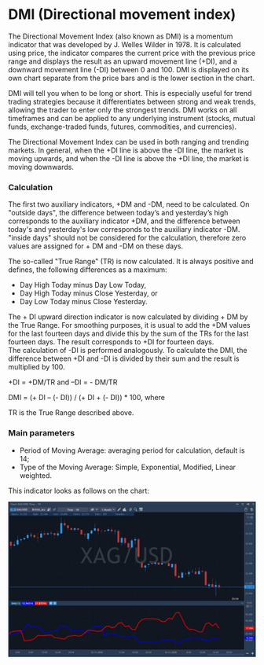# DMI \(Directional movement index\)

The Directional Movement Index \(also known as DMI\) is a momentum indicator that was developed by J. Welles Wilder in 1978. It is calculated using price, the indicator compares the current price with the previous price range and displays the result as an upward movement line \(+DI\), and a downward movement line \(-DI\) between 0 and 100. DMI is displayed on its own chart separate from the price bars and is the lower section in the chart.

DMI will tell you when to be long or short. This is especially useful for trend trading strategies because it differentiates between strong and weak trends, allowing the trader to enter only the strongest trends. DMI works on all timeframes and can be applied to any underlying instrument \(stocks, mutual funds, exchange-traded funds, futures, commodities, and currencies\).

The Directional Movement Index can be used in both ranging and trending markets. In general, when the +DI line is above the -DI line, the market is moving upwards, and when the -DI line is above the +DI line, the market is moving downwards.

### Calculation

The first two auxiliary indicators, +DM and -DM, need to be calculated. On "outside days", the difference between today’s and yesterday’s high corresponds to the auxiliary indicator +DM, and the difference between today's and yesterday's low corresponds to the auxiliary indicator -DM. "inside days" should not be considered for the calculation, therefore zero values are assigned for + DM and -DM on these days.

The so-called "True Range" \(TR\) is now calculated. It is always positive and defines, the following differences as a maximum:

* Day High Today minus Day Low Today,
* Day High Today minus Close Yesterday, or
* Day Low Today minus Close Yesterday.

The + DI upward direction indicator is now calculated by dividing + DM by the True Range. For smoothing purposes, it is usual to add the +DM values for the last fourteen days and divide this by the sum of the TRs for the last fourteen days. The result corresponds to +DI for fourteen days.  
The calculation of -DI is performed analogously. To calculate the DMI, the difference between +DI and -DI is divided by their sum and the result is multiplied by 100.

 +DI = +DM/TR and –DI = - DM/TR

 DMI = \(+ DI – \(- DI\)\) / \(+ DI + \(- DI\)\) \* 100, where

TR is the True Range described above.

### Main parameters

* Period of Moving Average: averaging period for calculation, default is 14;
* Type of the Moving Average: Simple, Exponential, Modified, Linear weighted.

This indicator looks as follows on the chart:

![](../../../../.gitbook/assets/screenshot_1%20%2824%29.jpg)

